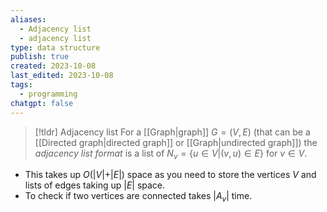 ```yaml
---
aliases:
  - Adjacency list
  - adjacency list
type: data structure
publish: true
created: 2023-10-08
last_edited: 2023-10-08
tags:
  - programming
chatgpt: false
---
```

>[!tldr] Adjacency list
>For a [[Graph|graph]] $G = (V,E)$ (that can be a [[Directed graph|directed graph]] or [[Graph|undirected graph]]) the *adjacency list format* is a list of $N_v = \{u \in V \vert (v,u) \in E\}$ for $v \in V$.
>

- This takes up $O(\vert V \vert + \vert E \vert)$ space as you need to store the vertices $V$ and lists of edges taking up $\vert E \vert$ space.
- To check if two vertices are connected takes $\vert A_v \vert$ time. 